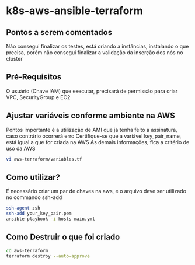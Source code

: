 # k8s-aws-ansible-terraform

## Pontos a serem comentados
Não consegui finalizar os testes, está criando a instâncias, instalando o que precisa, porém não consegui finalizar a validação da inserção dos nós no cluster

## Pré-Requisitos

O usuário (Chave IAM) que executar, precisará de permissão para criar VPC, SecurityGroup e EC2

## Ajustar variáveis conforme ambiente na AWS

Pontos importante é a utilização de AMI que já tenha feito a assinatura, caso contrário ocorrerá erro
Certifique-se que a variável key_pair_name, está igual a que for criada na AWS
As demais informações, fica a critério de uso da AWS

```sh
vi aws-terraform/variables.tf 
```

## Como utilizar?

É necessário criar um par de chaves na aws, e o arquivo deve ser utilizado no commando ssh-add

```sh
ssh-agent zsh
ssh-add your_key_pair.pem
ansible-playbook -i hosts main.yml
```

## Como Destruir o que foi criado

```sh
cd aws-terraform
terraform destroy --auto-approve
```
